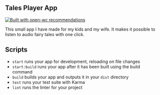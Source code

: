 ## Tales Player App

[![Built with open-wc recommendations](https://img.shields.io/badge/built%20with-open--wc-blue.svg)](https://github.com/open-wc)

This small app I have made for my kids and my wife.
It makes it possible to listen to audio fairy tales with one click.

## Scripts

- `start` runs your app for development, reloading on file changes
- `start:build` runs your app after it has been built using the build command
- `build` builds your app and outputs it in your `dist` directory
- `test` runs your test suite with Karma
- `lint` runs the linter for your project
